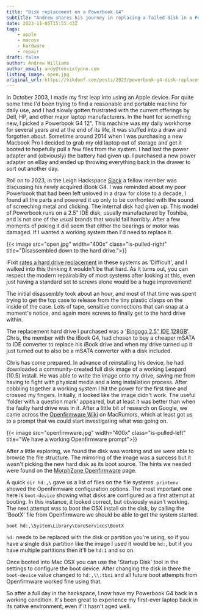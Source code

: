 ```yaml
---
title: "Disk replacement on a Powerbook G4"
subtitle: "Andrew shares his journey in replacing a failed disk in a Powerbook G4"
date: 2023-11-05T15:55:43Z
tags:
    - apple
    - macosx
    - hardware
    - repair
draft: false
author: Andrew Williams
author_email: andy@tensixtyone.com
listing_image: open.jpg
original_url: https://nikdoof.com/posts/2023/powerbook-g4-disk-replacement/
---
```


In October 2003, I made my first leap into using an Apple device. For quite some time I'd been trying to find a reasonable and portable machine for daily use, and I had slowly gotten frustrated with the current offerings by Dell, HP, and other major laptop manufacturers. In the hunt for something new, I picked a Powerbook G4 12". This machine was my daily workhorse for several years and at the end of its life, it was stuffed into a draw and forgotten about. Sometime around 2014 when I was purchasing a new Macbook Pro I decided to grab my old laptop out of storage and get it booted to hopefully pull a few files from the system. I had lost the power adapter and (obviously) the battery had given up. I purchased a new power adapter on eBay and ended up throwing everything back in the drawer to sort out another day.

Roll on to 2023, in the Leigh Hackspace [Slack](https://join.slack.com/t/leighhack/shared_invite/enQtNDYzMjEyMDMxNDExLTE1MWY5N2IwMzdhMzQ0ZWFiNDkyNzJmMGM1ZmFkODcwMGM5ODFmYmI4MjhmM2JiMWEyY2E3NTRjMTQzMzljZWU) a fellow member was discussing his newly acquired iBook G4. I was reminded about my poor Powerbook that had been left unloved in a draw for close to a decade, I found all the parts and powered it up only to be confronted with the sound of screeching metal and clicking. The internal disk had given up. This model of Powerbook runs on a 2.5" IDE disk, usually manufactured by Toshiba, and is not one of the usual brands that would fail horribly. After a few moments of poking it did seem that either the bearings or motor was damaged. If I wanted a working system then I'd need to replace it.

{{< image src="open.jpg" width="400x" class="is-pulled-right" title="Disassembled down to the hard drive.">}}

iFixit [rates a hard drive replacement](https://www.ifixit.com/Guide/PowerBook+G4+Aluminum+12-Inch+1-1.5+GHz+Hard+Drive+Replacement/548) in these systems as 'Difficult', and I walked into this thinking it wouldn't be that hard. As it turns out, you can respect the modern repairability of most systems after looking at this, even just having a standard set to screws alone would be a huge improvement!

The initial disassembly took about an hour, and most of that time was spent trying to get the top case to release from the tiny plastic clasps on the inside of the case. Lots of tape, sensitive connections that can snap at a moment's notice, and again more screws to finally get to the hard drive within. 

The replacement hard drive I purchased was a '[Bingogo 2.5" IDE 128GB](https://www.ebay.co.uk/itm/392852308254)'. Chris, the member with the iBook G4, had chosen to buy a cheaper mSATA to IDE converter to replace his iBook drive and when my drive turned up it just turned out to also be a mSATA converter with a disk included. 

Chris has come prepared. In advance of reinstalling his device, he had downloaded a community-created full disk image of a working Leopard (10.5) install. He was able to write the image onto my drive, saving me from having to fight with physical media and a long installation process. After cobbling together a working system I hit the power for the first time and crossed my fingers. Initially, it looked like the image didn't work. The useful 'folder with a question mark' appeared, but at least it was better than when the faulty hard drive was in it. After a little bit of research on Google, we came across the [Openfirmware Wiki](https://forums.macrumors.com/threads/the-open-firmware-wiki.2225024/) on MacRumors, which at least got us to a prompt that we could start investigating what was going on.

{{< image src="openfirmware.jpg" width="400x" class="is-pulled-left" title="We have a working Openfirmware prompt">}}

After a little exploring, we found the disk was working and we were able to browse the file structure. The mirroring of the image was a success but it wasn't picking the new hard disk as its boot source. The hints we needed were found on the [MorphZone Openfirmware](https://library.morph.zone/Open_Firmware) page.

A quick ```dir hd:,\``` gave us a list of files on the file systems. ```printenv``` showed the Openfirmware configuration options. The most important one here is `boot-device` showing what disks are configured as a first attempt at booting. In this instance, it looked correct, but obviously wasn't working. The next attempt was to boot the OSX install on the disk, by calling the 'BootX' file from Openfirmware we should be able to get the system started.

```
boot hd:,\System\Library\CoreServices\BootX
```

`hd:` needs to be replaced with the disk or partition you're using, so if you have a single disk partition like the image I used it would be `hd:`, but if you have multiple partitions then it'll be `hd:1` and so on.

Once booted into Mac OSX you can use the 'Startup Disk' tool in the settings to configure the boot device. After changing the disk in there the `boot-device` value changed to `hd:,\\:tbxi` and all future boot attempts from Openfirmware worked fine using that.

So after a full day in the hackspace, I now have my Powerbook G4 back in a working condition. It's been great to experience my first-ever laptop back in its native environment, even if it hasn't aged well. 